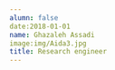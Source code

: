 ```yaml
---
alumn: false
date:2018-01-01
name: Ghazaleh Assadi
image:img/Aida3.jpg
title: Research engineer
---
```


